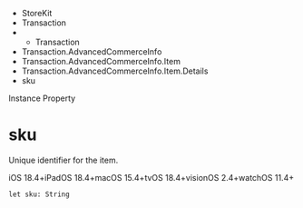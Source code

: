 

- StoreKit
- Transaction
- 
  - Transaction
- Transaction.AdvancedCommerceInfo
- Transaction.AdvancedCommerceInfo.Item
- Transaction.AdvancedCommerceInfo.Item.Details
-  sku 

Instance Property

# sku

Unique identifier for the item.

iOS 18.4+iPadOS 18.4+macOS 15.4+tvOS 18.4+visionOS 2.4+watchOS 11.4+

``` source
let sku: String
```

